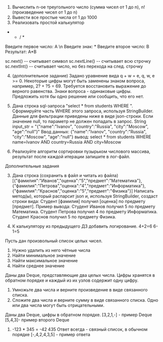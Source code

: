 1) Вычислить n-ое треугольного число (сумма чисел от 1 до n), n! (произведение чисел от 1 до n)
2) Вывести все простые числа от 1 до 1000
3) Реализовать простой калькулятор
+ - / *

Введите первое число: A \n
Введите знак: *
Введите второе число: B
Результат: A*B

sc.next() -- считывает символ
sc.nextLine() -- считывает всю строчку
sc.nextInt() -- считывает число, но без перехода на след. строчку

4) (дополнительное задание) Задано уравнение вида q + w = e, q, w, e >= 0.
Некоторые цифры могут быть заменены знаком вопроса, например, 2? + ?5 = 69.
Требуется восстановить выражение до верного равенства.
Знаки вопроса - одинаковые цифры.
Предложить хотя бы одно решение или сообщить, что его нет.

1) Дана строка sql-запроса "select * from students WHERE ". Сформируйте часть WHERE этого запроса, используя StringBuilder. Данные для фильтрации приведены ниже в виде json-строки.
Если значение null, то параметр не должен попадать в запрос.
String input_str = "{"name":"Ivanov", "country":"Russia", "city":"Moscow", "age":"null"}"
Ввод данных: {"name":"Ivanov", "country":"Russia", "city":"Moscow", "age":"null"}
вывод: select * from students WHERE name=Ivanov AND country=Russia AND city=Moscow

2) Реализуйте алгоритм сортировки пузырьком числового массива, результат после каждой итерации запишите в лог-файл.

Дополнительные задания

3) Дана строка (сохранить в файл и читать из файла)
[{"фамилия":"Иванов","оценка":"5","предмет":"Математика"},{"фамилия":"Петрова","оценка":"4","предмет":"Информатика"},{"фамилия":"Краснов","оценка":"5","предмет":"Физика"}]
Написать метод(ы), который распарсит json и, используя StringBuilder, создаст строки вида: Студент [фамилия] получил [оценка] по предмету [предмет].
Пример вывода:
Студент Иванов получил 5 по предмету Математика.
Студент Петрова получил 4 по предмету Информатика.
Студент Краснов получил 5 по предмету Физика.

4) К калькулятору из предыдущего ДЗ добавить логирование.
4+2=6
6-1=5

Пусть дан произвольный список целых чисел.

1) Нужно удалить из него чётные числа
2) Найти минимальное значение
3) Найти максимальное значение
4) Найти среднее значение

Даны два Deque, представляющие два целых числа. Цифры хранятся в обратном порядке и каждый из их узлов содержит одну цифру.
1) Умножьте два числа и верните произведение в виде связанного списка.
2) Сложите два числа и верните сумму в виде связанного списка.
Одно или два числа могут быть отрицательными.

Даны два Deque, цифры в обратном порядке.
[3,2,1,-] - пример Deque
[5,4,3]- пример второго Deque
1) -123 * 345 = -42 435
Ответ всегда - связный список, в обычном порядке
[-,4,2,4,3,5] - пример ответа